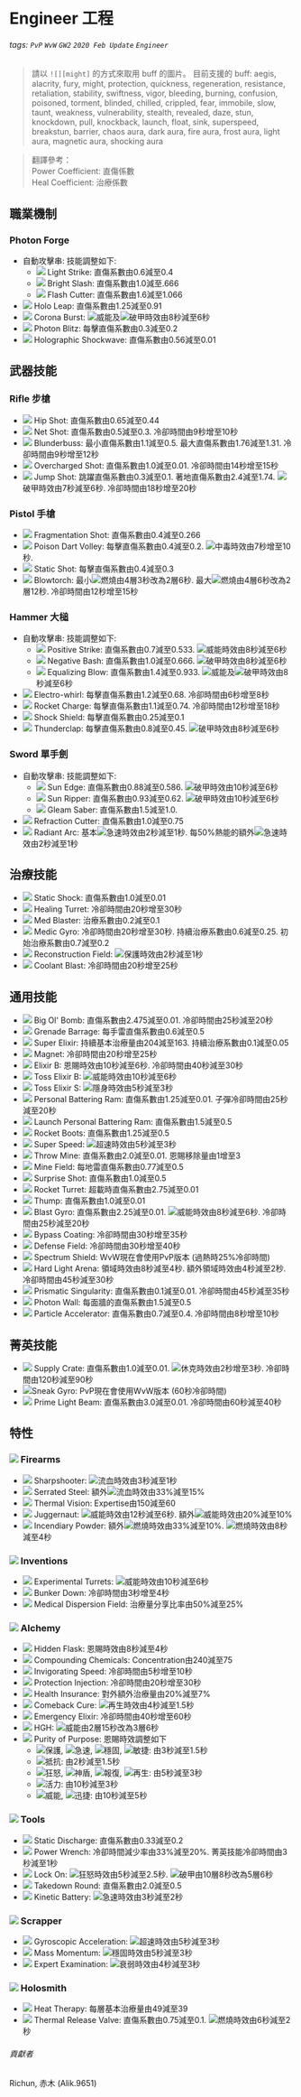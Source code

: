 # Engineer 工程

###### tags: `PvP` `WvW` `GW2` `2020 Feb Update` `Engineer`

> 請以 `![][might]` 的方式來取用 buff 的圖片。
> 目前支援的 buff: aegis, alacrity, fury, might, protection, quickness, regeneration, resistance, retaliation, stability, swiftness, vigor, bleeding, burning, confusion, poisoned, torment, blinded, chilled, crippled, fear, immobile, slow, taunt, weakness, vulnerability, stealth, revealed, daze, stun, knockdown, pull, knockback, launch, float, sink, superspeed, breakstun, barrier, chaos aura, dark aura, fire aura, frost aura, light aura, magnetic aura, shocking aura

> 翻譯參考：  
> Power Coefficient: 直傷係數  
> Heal Coefficient: 治療係數  

## 職業機制
### Photon Forge
* 自動攻擊串: 技能調整如下: 
  * ![][Light Strike] Light Strike: 直傷系數由0.6減至0.4
  * ![][Bright Slash] Bright Slash: 直傷系數由1.0減至.666
  * ![][Flash Cutter] Flash Cutter: 直傷系數由1.6減至1.066
* ![][Holo Leap] Holo Leap: 直傷系數由1.25減至0.91
* ![][Corona Burst] Corona Burst: ![][might]威能及![][vulnerability]破甲時效由8秒減至6秒
* ![][Photon Blitz] Photon Blitz: 每擊直傷系數由0.3減至0.2
* ![][Holographic Shockwave] Holographic Shockwave: 直傷系數由0.56減至0.01

## 武器技能
### Rifle 步槍
* ![][Hip Shot] Hip Shot: 直傷系數由0.65減至0.44
* ![][Net Shot] Net Shot: 直傷系數由0.5減至0.3. 冷卻時間由9秒增至10秒
* ![][Blunderbuss] Blunderbuss: 最小直傷系數由1.1減至0.5. 最大直傷系數由1.76減至1.31. 冷卻時間由9秒增至12秒
* ![][Overcharged Shot] Overcharged Shot: 直傷系數由1.0減至0.01. 冷卻時間由14秒增至15秒
* ![][Jump Shot] Jump Shot: 跳躍直傷系數由0.3減至0.1. 著地直傷系數由2.4減至1.74. ![][vulnerability]破甲時效由7秒減至6秒. 冷卻時間由18秒增至20秒

### Pistol 手槍
* ![][Fragmentation Shot] Fragmentation Shot: 直傷系數由0.4減至0.266
* ![][Poison Dart Volley] Poison Dart Volley: 每擊直傷系數由0.4減至0.2. ![][poisoned]中毒時效由7秒增至10秒.
* ![][Static Shot] Static Shot: 每擊直傷系數由0.4減至0.3
* ![][Blowtorch] Blowtorch: 最小![][burning]燃燒由4層3秒改為2層6秒. 最大![][burning]燃燒由4層6秒改為2層12秒. 冷卻時間由12秒增至15秒

### Hammer 大槌
* 自動攻擊串: 技能調整如下: 
  * ![][Positive Strike] Positive Strike: 直傷系數由0.7減至0.533. ![][might]威能時效由8秒減至6秒
  * ![][Negative Bash] Negative Bash: 直傷系數由1.0減至0.666. ![][vulnerability]破甲時效由8秒減至6秒
  * ![][Equalizing Blow] Equalizing Blow: 直傷系數由1.4減至0.933. ![][might]威能及![][vulnerability]破甲時效由8秒減至6秒
* ![][Electro-whirl] Electro-whirl: 每擊直傷系數由1.2減至0.68. 冷卻時間由6秒增至8秒
* ![][Rocket Charge] Rocket Charge: 每擊直傷系數由1.1減至0.74. 冷卻時間由12秒增至18秒
* ![][Shock Shield] Shock Shield: 每擊直傷系數由0.25減至0.1
* ![][Thunderclap] Thunderclap: 每擊直傷系數由0.8減至0.45. ![][vulnerability]破甲時效由8秒減至6秒

### Sword 單手劍
* 自動攻擊串: 技能調整如下: 
  * ![][Sun Edge] Sun Edge: 直傷系數由0.88減至0.586. ![][vulnerability]破甲時效由10秒減至6秒
  * ![][Sun Ripper] Sun Ripper: 直傷系數由0.93減至0.62. ![][vulnerability]破甲時效由10秒減至6秒
  * ![][Gleam Saber] Gleam Saber: 直傷系數由1.5減至1.0.
* ![][Refraction Cutter] Refraction Cutter: 直傷系數由1.0減至0.75
* ![][Radiant Arc] Radiant Arc: 基本![][quickness]急速時效由2秒減至1秒. 每50%熱能的額外![][quickness]急速時效由2秒減至1秒

## 治療技能
* ![][Static Shock] Static Shock: 直傷系數由1.0減至0.01
* ![][Healing Turret] Healing Turret: 冷卻時間由20秒增至30秒
* ![][Med Blaster] Med Blaster: 治療系數由0.2減至0.1
* ![][Medic Gyro] Medic Gyro: 冷卻時間由20秒增至30秒. 持續治療系數由0.6減至0.25. 初始治療系數由0.7減至0.2
* ![][Reconstruction Field] Reconstruction Field: ![][protection]保護時效由2秒減至1秒
* ![][Coolant Blast] Coolant Blast: 冷卻時間由20秒增至25秒

## 通用技能
* ![][Big Ol' Bomb] Big Ol' Bomb: 直傷系數由2.475減至0.01. 冷卻時間由25秒減至20秒
* ![][Grenade Barrage] Grenade Barrage: 每手雷直傷系數由0.6減至0.5
* ![][Super Elixir] Super Elixir: 持續基本治療量由204減至163. 持續治療系數由0.1減至0.05
* ![][Magnet] Magnet: 冷卻時間由20秒增至25秒
* ![][Elixir B] Elixir B: 恩賜時效由10秒減至6秒. 冷卻時間由40秒減至30秒
* ![][Toss Elixir B] Toss Elixir B: ![][might]威能時效由10秒減至6秒
* ![][Toss Elixir S] Toss Elixir S: ![][stealth]隱身時效由5秒減至3秒
* ![][Personal Battering Ram] Personal Battering Ram: 直傷系數由1.25減至0.01. 子彈冷卻時間由25秒減至20秒
* ![][Launch Personal Battering Ram] Launch Personal Battering Ram: 直傷系數由1.5減至0.5
* ![][Rocket Boots] Rocket Boots: 直傷系數由1.25減至0.5
* ![][Super Speed] Super Speed: ![][superspeed]超速時效由5秒減至3秒
* ![][Throw Mine] Throw Mine: 直傷系數由2.0減至0.01. 恩賜移除量由1增至3
* ![][Mine Field] Mine Field: 每地雷直傷系數由0.77減至0.5
* ![][Surprise Shot] Surprise Shot: 直傷系數由1.0減至0.5
* ![][Rocket Turret] Rocket Turret: 超載時直傷系數由2.75減至0.01
* ![][Thump] Thump: 直傷系數由1.0減至0.01
* ![][Blast Gyro] Blast Gyro: 直傷系數由2.25減至0.01. ![][might]威能時效由8秒減至6秒. 冷卻時間由25秒減至20秒
* ![][Bypass Coating] Bypass Coating: 冷卻時間由30秒增至35秒
* ![][Defense Field] Defense Field: 冷卻時間由30秒增至40秒
* ![][Spectrum Shield] Spectrum Shield: WvW現在會使用PvP版本 (過熱時25%冷卻時間)
* ![][Hard Light Arena] Hard Light Arena: 領域時效由8秒減至4秒. 額外領域時效由4秒減至2秒. 冷卻時間由45秒減至30秒
* ![][Prismatic Singularity] Prismatic Singularity: 直傷系數由0.1減至0.01. 冷卻時間由45秒減至35秒
* ![][Photon Wall] Photon Wall: 每面牆的直傷系數由1.5減至0.5
* ![][Particle Accelerator] Particle Accelerator: 直傷系數由0.7減至0.4. 冷卻時間由8秒增至10秒

## 菁英技能
* ![][Supply Crate] Supply Crate: 直傷系數由1.0減至0.01. ![][stun]休克時效由2秒增至3秒. 冷卻時間由120秒減至90秒
* ![][Sneak Gyro]Sneak Gyro: PvP現在會使用WvW版本 (60秒冷卻時間)
* ![][Prime Light Beam] Prime Light Beam: 直傷系數由3.0減至0.01. 冷卻時間由60秒減至40秒

## 特性
### ![][Firearms] Firearms
* ![][Sharpshooter] Sharpshooter: ![][bleeding]流血時效由3秒減至1秒
* ![][Serrated Steel] Serrated Steel: 額外![][bleeding]流血時效由33%減至15%
* ![][Thermal Vision] Thermal Vision: Expertise由150減至60
* ![][Juggernaut] Juggernaut: ![][might]威能時效由12秒減至6秒. 額外![][might]威能時效由20%減至10%
* ![][Incendiary Powder] Incendiary Powder: 額外![][burning]燃燒時效由33%減至10%. ![][burning]燃燒時效由8秒減至4秒

### ![][Inventions] Inventions
* ![][Experimental Turrets] Experimental Turrets: ![][might]威能時效由10秒減至6秒
* ![][Bunker Down] Bunker Down: 冷卻時間由3秒增至4秒
* ![][Medical Dispersion Field] Medical Dispersion Field: 治療量分享比率由50%減至25%

### ![][Alchemy] Alchemy
* ![][Hidden Flask] Hidden Flask: 恩賜時效由8秒減至4秒
* ![][Compounding Chemicals] Compounding Chemicals: Concentration由240減至75
* ![][Invigorating Speed] Invigorating Speed: 冷卻時間由5秒增至10秒
* ![][Protection Injection] Protection Injection: 冷卻時間由20秒增至30秒
* ![][Health Insurance] Health Insurance: 對外額外治療量由20%減至7%
* ![][Comeback Cure] Comeback Cure: ![][regeneration]再生時效由4秒減至1.5秒
* ![][Emergency Elixir] Emergency Elixir: 冷卻時間由40秒增至60秒
* ![][HGH] HGH: ![][might]威能由2層15秒改為3層6秒
* ![][Purity of Purpose] Purity of Purpose: 恩賜時效調整如下
  * ![][protection]保護, ![][quickness]急速, ![][stability]穩固, ![][alarcity]敏捷: 由3秒減至1.5秒
  * ![][resistance]抵抗: 由2秒減至1.5秒
  * ![][fury]狂怒, ![][aegis]神盾, ![][retaliation]報復, ![][regeneration]再生: 由5秒減至3秒
  * ![][vigor]活力: 由10秒減至3秒
  * ![][might]威能, ![][swiftness]迅捷: 由10秒減至5秒

### ![][Tools] Tools
* ![][Static Discharge] Static Discharge: 直傷系數由0.33減至0.2
* ![][Power Wrench] Power Wrench: 冷卻時間減少率由33%減至20%. 菁英技能冷卻時間由3秒減至1秒
* ![][Lock On] Lock On: ![][fury]狂怒時效由5秒減至2.5秒. ![][vulnerability]破甲由10層8秒改為5層6秒
* ![][Takedown Round] Takedown Round: 直傷系數由2.0減至0.5
* ![][Kinetic Battery] Kinetic Battery: ![][quickness]急速時效由3秒減至2秒

### ![][Scrapper] Scrapper
* ![][Gyroscopic Acceleration] Gyroscopic Acceleration: ![][superspeed]超速時效由5秒減至3秒
* ![][Mass Momentum] Mass Momentum: ![][stability]穩固時效由5秒減至3秒
* ![][Expert Examination] Expert Examination: ![][weakness]衰弱時效由4秒減至3秒

### ![][Holosmith] Holosmith
* ![][Heat Therapy] Heat Therapy: 每層基本治療量由49減至39
* ![][Thermal Release Valve] Thermal Release Valve: 直傷系數由0.75減至0.1. ![][burning]燃燒時效由6秒減至2秒

###### 貢獻者
Richun, 赤木 (Alik.9651)

[底下這些別動，上面才是正文]: https://wiki.guildwars2.com

[aegis]: https://wiki.guildwars2.com/images/thumb/e/e5/Aegis.png/20px-Aegis.png
[alarcity]: https://wiki.guildwars2.com/images/thumb/4/4c/Alacrity.png/20px-Alacrity.png
[fury]: https://wiki.guildwars2.com/images/thumb/4/46/Fury.png/20px-Fury.png
[might]: https://wiki.guildwars2.com/images/thumb/7/7c/Might.png/20px-Might.png
[protection]: https://wiki.guildwars2.com/images/thumb/6/6c/Protection.png/20px-Protection.png
[quickness]: https://wiki.guildwars2.com/images/thumb/b/b4/Quickness.png/20px-Quickness.png
[regeneration]: https://wiki.guildwars2.com/images/thumb/5/53/Regeneration.png/20px-Regeneration.png
[resistance]: https://wiki.guildwars2.com/images/thumb/4/4b/Resistance.png/20px-Resistance.png
[retaliation]: https://wiki.guildwars2.com/images/thumb/5/53/Retaliation.png/20px-Retaliation.png
[stability]: https://wiki.guildwars2.com/images/thumb/a/ae/Stability.png/20px-Stability.png
[swiftness]: https://wiki.guildwars2.com/images/thumb/a/af/Swiftness.png/20px-Swiftness.png
[vigor]: https://wiki.guildwars2.com/images/thumb/f/f4/Vigor.png/20px-Vigor.png
[bleeding]: https://wiki.guildwars2.com/images/thumb/3/33/Bleeding.png/20px-Bleeding.png
[burning]: https://wiki.guildwars2.com/images/thumb/4/45/Burning.png/20px-Burning.png
[confusion]: https://wiki.guildwars2.com/images/thumb/e/e6/Confusion.png/20px-Confusion.png
[poisoned]: https://wiki.guildwars2.com/images/thumb/1/11/Poisoned.png/20px-Poisoned.png
[torment]: https://wiki.guildwars2.com/images/thumb/0/08/Torment.png/20px-Torment.png
[blinded]: https://wiki.guildwars2.com/images/thumb/3/33/Blinded.png/20px-Blinded.png
[chilled]: https://wiki.guildwars2.com/images/thumb/a/a6/Chilled.png/20px-Chilled.png
[crippled]: https://wiki.guildwars2.com/images/thumb/f/fb/Crippled.png/20px-Crippled.png
[fear]: https://wiki.guildwars2.com/images/thumb/e/e6/Fear.png/20px-Fear.png
[immobile]: https://wiki.guildwars2.com/images/thumb/3/32/Immobile.png/20px-Immobile.png
[slow]: https://wiki.guildwars2.com/images/thumb/f/f5/Slow.png/20px-Slow.png
[taunt]: https://wiki.guildwars2.com/images/thumb/c/cc/Taunt.png/20px-Taunt.png
[weakness]: https://wiki.guildwars2.com/images/thumb/f/f9/Weakness.png/20px-Weakness.png
[vulnerability]: https://wiki.guildwars2.com/images/thumb/a/af/Vulnerability.png/20px-Vulnerability.png
[stealth]: https://wiki.guildwars2.com/images/thumb/1/19/Stealth.png/20px-Stealth.png
[revealed]: https://wiki.guildwars2.com/images/thumb/d/db/Revealed.png/20px-Revealed.png
[daze]: https://wiki.guildwars2.com/images/thumb/7/79/Daze.png/20px-Daze.png
[stun]: https://wiki.guildwars2.com/images/thumb/9/97/Stun.png/20px-Stun.png
[knockdown]: https://wiki.guildwars2.com/images/thumb/3/36/Knockdown.png/20px-Knockdown.png
[pull]: https://wiki.guildwars2.com/images/thumb/a/a4/Radius.png/20px-Radius.png
[knockback]: https://wiki.guildwars2.com/images/thumb/c/ca/Knockback.png/20px-Knockback.png
[launch]: https://wiki.guildwars2.com/images/thumb/6/68/Launch.png/20px-Launch.png
[float]: https://wiki.guildwars2.com/images/thumb/c/c8/Float.png/20px-Float.png
[sink]: https://wiki.guildwars2.com/images/thumb/6/66/Sink.png/20px-Sink.png
[superspeed]: https://wiki.guildwars2.com/images/thumb/1/1a/Super_Speed.png/20px-Super_Speed.png
[breakstun]: https://wiki.guildwars2.com/images/thumb/7/7a/Breaks_stun.png/20px-Breaks_stun.png
[barrier]: https://wiki.guildwars2.com/images/thumb/c/cc/Barrier.png/20px-Barrier.png
[chaos aura]: https://wiki.guildwars2.com/images/thumb/1/1b/Chaos_Armor.png/20px-Chaos_Armor.png
[dark aura]: https://wiki.guildwars2.com/images/thumb/e/ef/Dark_Aura.png/20px-Dark_Aura.png
[fire aura]: https://wiki.guildwars2.com/images/thumb/1/18/Fire_Shield.png/20px-Fire_Shield.png
[frost aura]: https://wiki.guildwars2.com/images/thumb/6/68/Frost_Aura.png/20px-Frost_Aura.png
[light aura]: https://wiki.guildwars2.com/images/thumb/5/5a/Light_Aura.png/20px-Light_Aura.png
[magnetic aura]: https://wiki.guildwars2.com/images/thumb/5/5a/Magnetic_Aura.png/20px-Magnetic_Aura.png
[shocking aura]: https://wiki.guildwars2.com/images/thumb/3/31/Shocking_Aura.png/20px-Shocking_Aura.png

[Light Strike]: https://wiki.guildwars2.com/images/thumb/f/f7/Light_Strike.png/32px-Light_Strike.png
[Bright Slash]: https://wiki.guildwars2.com/images/thumb/f/fa/Bright_Slash.png/32px-Bright_Slash.png
[Flash Cutter]: https://wiki.guildwars2.com/images/thumb/1/1c/Flash_Cutter.png/32px-Flash_Cutter.png
[Sun Edge]: https://wiki.guildwars2.com/images/thumb/a/aa/Sun_Edge.png/32px-Sun_Edge.png
[Sun Ripper]: https://wiki.guildwars2.com/images/thumb/8/80/Sun_Ripper.png/32px-Sun_Ripper.png
[Gleam Saber]: https://wiki.guildwars2.com/images/thumb/0/0c/Gleam_Saber.png/32px-Gleam_Saber.png

[Holo Leap]: https://wiki.guildwars2.com/images/thumb/3/3b/Holo_Leap.png/32px-Holo_Leap.png
[Corona Burst]: https://wiki.guildwars2.com/images/thumb/b/b3/Corona_Burst.png/32px-Corona_Burst.png
[Photon Blitz]: https://wiki.guildwars2.com/images/thumb/8/85/Photon_Blitz.png/32px-Photon_Blitz.png
[Holographic Shockwave]: https://wiki.guildwars2.com/images/thumb/b/b3/Holographic_Shockwave.png/32px-Holographic_Shockwave.png
[Hip Shot]: https://wiki.guildwars2.com/images/thumb/7/79/Hip_Shot.png/32px-Hip_Shot.png
[Net Shot]: https://wiki.guildwars2.com/images/thumb/3/3d/Net_Shot.png/32px-Net_Shot.png
[Blunderbuss]: https://wiki.guildwars2.com/images/thumb/b/b3/Blunderbuss.png/32px-Blunderbuss.png
[Overcharged Shot]: https://wiki.guildwars2.com/images/thumb/f/f4/Overcharged_Shot.png/32px-Overcharged_Shot.png
[Jump Shot]: https://wiki.guildwars2.com/images/thumb/b/b5/Jump_Shot.png/32px-Jump_Shot.png
[Fragmentation Shot]: https://wiki.guildwars2.com/images/thumb/f/f2/Fragmentation_Shot.png/32px-Fragmentation_Shot.png
[Poison Dart Volley]: https://wiki.guildwars2.com/images/thumb/e/ed/Poison_Dart_Volley.png/32px-Poison_Dart_Volley.png
[Static Shot]: https://wiki.guildwars2.com/images/thumb/a/a3/Static_Shot.png/32px-Static_Shot.png
[Blowtorch]: https://wiki.guildwars2.com/images/thumb/e/e8/Blowtorch.png/32px-Blowtorch.png
[Positive Strike]: https://wiki.guildwars2.com/images/thumb/6/66/Positive_Strike.png/32px-Positive_Strike.png
[Negative Bash]: https://wiki.guildwars2.com/images/thumb/b/b6/Negative_Bash.png/32px-Negative_Bash.png
[Equalizing Blow]: https://wiki.guildwars2.com/images/thumb/8/8f/Equalizing_Blow.png/32px-Equalizing_Blow.png
[Electro-whirl]: https://wiki.guildwars2.com/images/thumb/d/d7/Electro-whirl.png/32px-Electro-whirl.png
[Rocket Charge]: https://wiki.guildwars2.com/images/thumb/0/09/Rocket_Charge.png/32px-Rocket_Charge.png
[Shock Shield]: https://wiki.guildwars2.com/images/thumb/7/77/Shock_Shield.png/32px-Shock_Shield.png
[Thunderclap]: https://wiki.guildwars2.com/images/thumb/8/8a/Thunderclap.png/32px-Thunderclap.png
[Refraction Cutter]: https://wiki.guildwars2.com/images/thumb/1/10/Refraction_Cutter.png/32px-Refraction_Cutter.png
[Radiant Arc]: https://wiki.guildwars2.com/images/thumb/a/ab/Radiant_Arc.png/32px-Radiant_Arc.png
[Static Shock]: https://wiki.guildwars2.com/images/thumb/7/70/Static_Shock.png/32px-Static_Shock.png
[Healing Turret]: https://wiki.guildwars2.com/images/thumb/4/42/Healing_Turret.png/32px-Healing_Turret.png
[Med Blaster]: https://wiki.guildwars2.com/images/thumb/6/65/Med_Blaster.png/32px-Med_Blaster.png
[Medic Gyro]: https://wiki.guildwars2.com/images/thumb/3/30/Medic_Gyro.png/32px-Medic_Gyro.png
[Reconstruction Field]: https://wiki.guildwars2.com/images/thumb/5/5d/Reconstruction_Field.png/32px-Reconstruction_Field.png
[Coolant Blast]: https://wiki.guildwars2.com/images/thumb/b/b1/Coolant_Blast.png/32px-Coolant_Blast.png
[Big Ol' Bomb]: https://wiki.guildwars2.com/images/thumb/7/7f/Big_Ol%27_Bomb.png/32px-Big_Ol%27_Bomb.png
[Grenade Barrage]: https://wiki.guildwars2.com/images/thumb/e/ed/Grenade_Barrage.png/32px-Grenade_Barrage.png
[Super Elixir]: https://wiki.guildwars2.com/images/thumb/d/d0/Super_Elixir.png/32px-Super_Elixir.png
[Magnet]: https://wiki.guildwars2.com/images/thumb/8/8c/Magnet.png/32px-Magnet.png
[Elixir B]: https://wiki.guildwars2.com/images/thumb/f/f2/Elixir_B.png/32px-Elixir_B.png
[Toss Elixir B]: https://wiki.guildwars2.com/images/thumb/5/5e/Toss_Elixir_B.png/32px-Toss_Elixir_B.png
[Toss Elixir S]: https://wiki.guildwars2.com/images/thumb/d/d0/Toss_Elixir_S.png/32px-Toss_Elixir_S.png
[Personal Battering Ram]: https://wiki.guildwars2.com/images/thumb/a/a0/Personal_Battering_Ram.png/32px-Personal_Battering_Ram.png
[Launch Personal Battering Ram]: https://wiki.guildwars2.com/images/thumb/f/f6/Launch_Personal_Battering_Ram.png/32px-Launch_Personal_Battering_Ram.png
[Rocket Boots]: https://wiki.guildwars2.com/images/thumb/2/2b/Rocket_Boots.png/32px-Rocket_Boots.png
[Super Speed]: https://wiki.guildwars2.com/images/thumb/1/1a/Super_Speed.png/32px-Super_Speed.png
[Throw Mine]: https://wiki.guildwars2.com/images/thumb/0/0f/Throw_Mine.png/32px-Throw_Mine.png
[Mine Field]: https://wiki.guildwars2.com/images/thumb/2/22/Mine_Field.png/32px-Mine_Field.png
[Surprise Shot]: https://wiki.guildwars2.com/images/thumb/3/33/Surprise_Shot.png/32px-Surprise_Shot.png
[Rocket Turret]: https://wiki.guildwars2.com/images/thumb/5/56/Rocket_Turret.png/32px-Rocket_Turret.png
[Thump]: https://wiki.guildwars2.com/images/thumb/2/24/Thump.png/32px-Thump.png
[Blast Gyro]: https://wiki.guildwars2.com/images/thumb/b/b0/Blast_Gyro.png/32px-Blast_Gyro.png
[Bypass Coating]: https://wiki.guildwars2.com/images/thumb/a/a8/Bypass_Coating.png/32px-Bypass_Coating.png
[Defense Field]: https://wiki.guildwars2.com/images/thumb/c/c1/Defense_Field.png/32px-Defense_Field.png
[Spectrum Shield]: https://wiki.guildwars2.com/images/thumb/2/29/Spectrum_Shield.png/32px-Spectrum_Shield.png
[Hard Light Arena]: https://wiki.guildwars2.com/images/thumb/e/ec/Hard_Light_Arena.png/32px-Hard_Light_Arena.png
[Prismatic Singularity]: https://wiki.guildwars2.com/images/thumb/8/8c/Prismatic_Singularity.png/32px-Prismatic_Singularity.png
[Photon Wall]: https://wiki.guildwars2.com/images/thumb/e/ea/Photon_Wall.png/32px-Photon_Wall.png
[Particle Accelerator]: https://wiki.guildwars2.com/images/thumb/6/68/Particle_Accelerator.png/32px-Particle_Accelerator.png
[Supply Crate]: https://wiki.guildwars2.com/images/thumb/4/48/Supply_Crate.png/32px-Supply_Crate.png
[Sneak Gyro]: https://wiki.guildwars2.com/images/thumb/c/ce/Sneak_Gyro.png/32px-Sneak_Gyro.png
[Prime Light Beam]: https://wiki.guildwars2.com/images/thumb/a/a7/Prime_Light_Beam.png/32px-Prime_Light_Beam.png
[Explosives]: https://wiki.guildwars2.com/images/thumb/1/10/Explosives.png/32px-Explosives.png
[Firearms]: https://wiki.guildwars2.com/images/thumb/5/56/Firearms.png/32px-Firearms.png
[Inventions]: https://wiki.guildwars2.com/images/thumb/a/af/Inventions.png/32px-Inventions.png
[Alchemy]: https://wiki.guildwars2.com/images/thumb/a/a6/Alchemy.png/32px-Alchemy.png
[Tools]: https://wiki.guildwars2.com/images/thumb/c/c5/Tools.png/32px-Tools.png
[Scrapper]: https://wiki.guildwars2.com/images/thumb/8/8c/Scrapper.png/32px-Scrapper.png
[Holosmith]: https://wiki.guildwars2.com/images/thumb/6/60/Holosmith.png/32px-Holosmith.png
[Sharpshooter]: https://wiki.guildwars2.com/images/thumb/2/25/Sharpshooter.png/32px-Sharpshooter.png
[Serrated Steel]: https://wiki.guildwars2.com/images/thumb/9/99/Serrated_Steel.png/32px-Serrated_Steel.png
[Thermal Vision]: https://wiki.guildwars2.com/images/thumb/8/8a/Skilled_Marksman.png/32px-Skilled_Marksman.png
[Juggernaut]: https://wiki.guildwars2.com/images/thumb/0/07/Juggernaut.png/32px-Juggernaut.png
[Incendiary Powder]: https://wiki.guildwars2.com/images/thumb/e/e2/Incendiary_Powder.png/32px-Incendiary_Powder.png
[Experimental Turrets]: https://wiki.guildwars2.com/images/thumb/1/1c/Experimental_Turrets.png/32px-Experimental_Turrets.png
[Bunker Down]: https://wiki.guildwars2.com/images/thumb/4/45/Bunker_Down.png/32px-Bunker_Down.png
[Medical Dispersion Field]: https://wiki.guildwars2.com/images/thumb/a/a6/Medical_Dispersion_Field.png/32px-Medical_Dispersion_Field.png
[Hidden Flask]: https://wiki.guildwars2.com/images/thumb/d/d6/Hidden_Flask.png/32px-Hidden_Flask.png
[Compounding Chemicals]: https://wiki.guildwars2.com/images/thumb/c/c9/Alchemical_Tinctures.png/32px-Alchemical_Tinctures.png
[Invigorating Speed]: https://wiki.guildwars2.com/images/thumb/8/88/Invigorating_Speed.png/32px-Invigorating_Speed.png
[Protection Injection]: https://wiki.guildwars2.com/images/thumb/3/33/Protection_Injection.png/32px-Protection_Injection.png
[Health Insurance]: https://wiki.guildwars2.com/images/thumb/9/9e/Health_Insurance.png/32px-Health_Insurance.png
[Comeback Cure]: https://wiki.guildwars2.com/images/thumb/9/9b/Comeback_Cure.png/32px-Comeback_Cure.png
[Emergency Elixir]: https://wiki.guildwars2.com/images/thumb/6/64/Emergency_Elixir.png/32px-Emergency_Elixir.png
[HGH]: https://wiki.guildwars2.com/images/thumb/7/73/HGH.png/32px-HGH.png
[Purity of Purpose]: https://wiki.guildwars2.com/images/thumb/f/f1/Purity_of_Purpose.png/32px-Purity_of_Purpose.png
[Static Discharge]: https://wiki.guildwars2.com/images/thumb/7/76/Static_Discharge.png/32px-Static_Discharge.png
[Power Wrench]: https://wiki.guildwars2.com/images/thumb/7/7b/Power_Wrench.png/32px-Power_Wrench.png
[Lock On]: https://wiki.guildwars2.com/images/thumb/5/59/Lock_On.png/32px-Lock_On.png
[Takedown Round]: https://wiki.guildwars2.com/images/thumb/3/37/Takedown_Round.png/32px-Takedown_Round.png
[Kinetic Battery]: https://wiki.guildwars2.com/images/thumb/e/e0/Kinetic_Battery.png/32px-Kinetic_Battery.png
[Gyroscopic Acceleration]: https://wiki.guildwars2.com/images/thumb/1/11/Gyroscopic_Acceleration.png/32px-Gyroscopic_Acceleration.png
[Mass Momentum]: https://wiki.guildwars2.com/images/thumb/a/a9/Mass_Momentum.png/32px-Mass_Momentum.png
[Expert Examination]: https://wiki.guildwars2.com/images/thumb/8/8b/Expert_Examination.png/32px-Expert_Examination.png
[Heat Therapy]: https://wiki.guildwars2.com/images/thumb/3/34/Heat_Therapy.png/32px-Heat_Therapy.png
[Thermal Release Valve]: https://wiki.guildwars2.com/images/thumb/0/0c/Thermal_Release_Valve.png/32px-Thermal_Release_Valve.png
